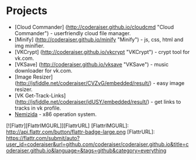 Projects
=====================

- [Cloud Commander] (http://coderaiser.github.io/cloudcmd "Cloud Commander") - userfriendly cloud file manager.
- [Minify]          (http://coderaiser.github.io/minify "Minify") - js, css, html and img minifier.
- [VKCrypt]         (http://coderaiser.github.io/vkcrypt "VKCrypt") - crypt tool for vk.com.
- [VKSave]         (http://coderaiser.github.io/vksave "VKSave") - music downloader for vk.com.
- [Image Resizer] (http://jsfiddle.net/coderaiser/CVZvG/embedded/result/) - easy image resizer.
- [VK Get-Track-Links] (http://jsfiddle.net/coderaiser/jdUSY/embedded/result/) - get links to tracks in vk profile.
- [Nemizida](http://nemizida.cloudfoundry.com) - x86 operation system.

[![Flattr][FlattrIMGURL]][FlattrURL]
[FlattrIMGURL]:             http://api.flattr.com/button/flattr-badge-large.png
[FlattrURL]:                https://flattr.com/submit/auto?user_id=coderaiser&url=github.com/coderaiser/coderaiser.github.io&title=coderaiser.github.io&language=&tags=github&category=everything
